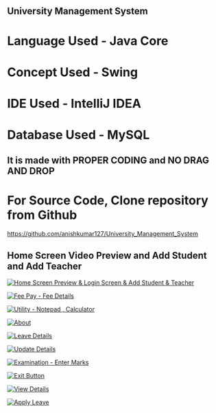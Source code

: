 ## University Management System

# Language Used -  Java Core
# Concept Used - Swing
# IDE Used - IntelliJ IDEA
# Database Used - MySQL

It is made with PROPER CODING and NO DRAG AND DROP
---------------------------------------------------------------------------------------------------------- 
# For Source Code, Clone repository from Github
https://github.com/anishkumar127/University_Management_System


## Home Screen Video Preview and Add Student and Add Teacher

[![Home Screen Preview & Login Screen & Add Student & Teacher](https://img.youtube.com/vi/mvTPn_qbHvw/hqdefault.jpg)](https://www.youtube.com/watch?v=mvTPn_qbHvw)

[![Fee Pay - Fee Details](https://img.youtube.com/vi/TjdEWf6nz0c/maxresdefault.jpg)](https://www.youtube.com/watch?v=TjdEWf6nz0c)

[![Utility - Notepad , Calculator](https://img.youtube.com/vi/TjdEWf6nz0c/maxresdefault.jpg)](https://www.youtube.com/watch?v=TjdEWf6nz0c)

[![About](https://img.youtube.com/vi/3YhqfJ1xJck/maxresdefault.jpg)](https://www.youtube.com/watch?v=3YhqfJ1xJck)

[![Leave Details](https://img.youtube.com/vi/gQZOqzud-GE/maxresdefault.jpg)](https://www.youtube.com/watch?v=gQZOqzud-GE)

[![Update Details](https://img.youtube.com/vi/M84-Mghgrpg/maxresdefault.jpg)](https://www.youtube.com/watch?v=M84-Mghgrpg)

[![Examination - Enter Marks](https://img.youtube.com/vi/FztSFtwobtM/maxresdefault.jpg)](https://www.youtube.com/watch?v=FztSFtwobtM)

[![Exit Button](https://img.youtube.com/vi/rNYfYQnX46U/maxresdefault.jpg)](https://www.youtube.com/watch?v=rNYfYQnX46U)

[![View Details](https://img.youtube.com/vi/n6E04P3dsx0/maxresdefault.jpg)](https://www.youtube.com/watch?v=n6E04P3dsx0)

[![Apply Leave](https://img.youtube.com/vi/Io2iOF8XFOw/maxresdefault.jpg)](https://www.youtube.com/watch?v=Io2iOF8XFOw)
